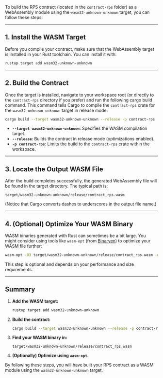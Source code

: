 To build the RPS contract (located in the `contract-rps` folder) as a WebAssembly module using the `wasm32-unknown-unknown` target, you can follow these steps:

---

## 1. Install the WASM Target

Before you compile your contract, make sure that the WebAssembly target is installed in your Rust toolchain. You can install it with:

```bash
rustup target add wasm32-unknown-unknown
```

---

## 2. Build the Contract

Once the target is installed, navigate to your workspace root (or directly to the `contract-rps` directory if you prefer) and run the following cargo build command. This command tells Cargo to compile the `contract-rps` crate for the `wasm32-unknown-unknown` target in release mode:

```bash
cargo build --target wasm32-unknown-unknown --release -p contract-rps
```

- **`--target wasm32-unknown-unknown`**: Specifies the WASM compilation target.
- **`--release`**: Builds the contract in release mode (optimizations enabled).
- **`-p contract-rps`**: Limits the build to the `contract-rps` crate within the workspace.

---

## 3. Locate the Output WASM File

After the build completes successfully, the generated WebAssembly file will be found in the target directory. The typical path is:

```
target/wasm32-unknown-unknown/release/contract_rps.wasm
```

(Notice that Cargo converts dashes to underscores in the output file name.)

---

## 4. (Optional) Optimize Your WASM Binary

WASM binaries generated with Rust can sometimes be a bit large. You might consider using tools like `wasm-opt` (from [Binaryen](https://github.com/WebAssembly/binaryen)) to optimize your WASM file further:

```bash
wasm-opt -O3 target/wasm32-unknown-unknown/release/contract_rps.wasm -o contract_rps_optimized.wasm
```

This step is optional and depends on your performance and size requirements.

---

## Summary

1. **Add the WASM target:**
   ```bash
   rustup target add wasm32-unknown-unknown
   ```

2. **Build the contract:**
   ```bash
   cargo build --target wasm32-unknown-unknown --release -p contract-rps
   ```

3. **Find your WASM binary in:**
   ```
   target/wasm32-unknown-unknown/release/contract_rps.wasm
   ```

4. **(Optionally) Optimize using `wasm-opt`.**

By following these steps, you will have built your RPS contract as a WASM module using the `wasm32-unknown-unknown` target.